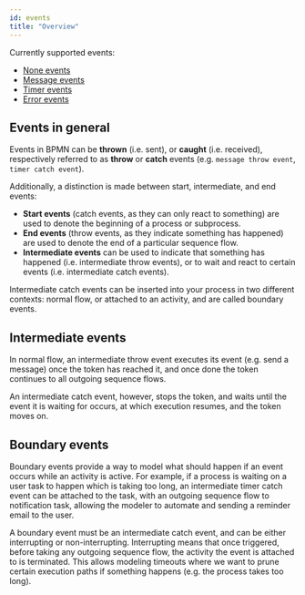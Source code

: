```yaml
---
id: events
title: "Overview"
---
```


Currently supported events:

* [None events](none-events/none-events.md)
* [Message events](message-events/message-events.md)
* [Timer events](timer-events/timer-events.md)
* [Error events](error-events/error-events.md)

## Events in general

Events in BPMN can be **thrown** (i.e. sent), or **caught** (i.e. received), respectively referred to as **throw** or **catch** events (e.g. `message throw event`, `timer catch event`).

Additionally, a distinction is made between start, intermediate, and end events:

* **Start events** (catch events, as they can only react to something) are used to denote the beginning of a process or subprocess.
* **End events** (throw events, as they indicate something has happened) are used to denote the end of a particular sequence flow.
* **Intermediate events** can be used to indicate that something has happened (i.e. intermediate throw events), or to wait and react to certain events (i.e. intermediate catch events).

Intermediate catch events can be inserted into your process in two different contexts: normal flow, or attached to an activity, and are called boundary events.

## Intermediate events

In normal flow, an intermediate throw event executes its event (e.g. send a message) once the token has reached it, and once done the token continues to all outgoing sequence flows.

An intermediate catch event, however, stops the token, and waits until the event it is waiting for occurs, at which execution resumes, and the token moves on.

## Boundary events

Boundary events provide a way to model what should happen if an event occurs while an activity is active. For example, if a process is waiting on a user task to happen which is taking too long, an intermediate timer catch event can be attached to the task, with an outgoing sequence flow to notification task, allowing the modeler to automate and sending a reminder email to the user.

A boundary event must be an intermediate catch event, and can be either interrupting or non-interrupting. Interrupting means that once triggered, before taking any outgoing sequence flow, the activity the event is attached to is terminated. This allows modeling timeouts where we want to prune certain execution paths if something happens (e.g. the process takes too long).
